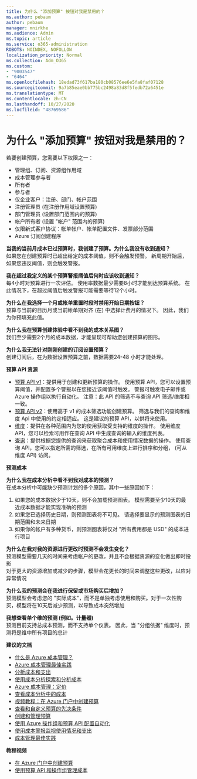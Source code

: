 ```yaml
---
title: 为什么 "添加预算" 按钮对我是禁用的？
ms.author: pebaum
author: pebaum
manager: mnirkhe
ms.audience: Admin
ms.topic: article
ms.service: o365-administration
ROBOTS: NOINDEX, NOFOLLOW
localization_priority: Normal
ms.collection: Adm_O365
ms.custom:
- "9003547"
- "6464"
ms.openlocfilehash: 18edad73f617ba180cb08576ee6e5fa8faf07128
ms.sourcegitcommit: 9a7b85eae0bb775bc2498a83d8f5fedb72a6451e
ms.translationtype: MT
ms.contentlocale: zh-CN
ms.lasthandoff: 10/27/2020
ms.locfileid: "48769586"
---
```

# <a name="why-is-the-add-budget-button-disabled-for-me"></a>为什么 "添加预算" 按钮对我是禁用的？

若要创建预算，您需要以下权限之一：

- 管理组、订阅、资源组作用域
- 成本管理参与者
- 所有者
- 参与者
- 仅企业客户：注册、部门、帐户范围
- 注册管理员 (在注册作用域设置预算) 
- 部门管理员 (设置部门范围内的预算) 
- 帐户所有者 (设置 "帐户" 范围内的预算) 
- 仅限新式客户协议：帐单帐户、帐单配置文件、发票部分范围
- Azure 订阅创建程序

**当我的当前月成本已过预算时，我创建了预算。为什么我没有收到通知？**  
如果您在创建预算时已超出给定的成本阈值，则不会触发预警。 新周期开始后，如果您违反阈值，则会触发警报。

**我在超过我定义的某个预算警报阈值后何时应该收到通知？**  
每4小时对预算进行一次评估。 使用率数据最少需要8小时才能到达预算系统。 在此情况下，在超过阈值后触发警报可能需要等待12个小时。

**为什么在我选择一个月或帐单重置时段时禁用开始日期按钮？**  
预算与当前的日历月或当前帐单期对齐 (在) 中选择计费月的情况下。 因此，我们为你预填充此值。

**为什么我在预算创建体验中看不到我的成本关系图？**  
我们至少需要2个月的成本数据，才能呈现可帮助您创建预算的图形。

**为什么我无法针对刚刚创建的订阅设置预算？**  
创建订阅后，在为数据设置预算之前，数据需要24-48 小时才能处理。

**预算 API 资源**

- [预算 API v1](https://docs.microsoft.com/rest/api/consumption/budgets?WT.mc_id=Portal-Microsoft_Azure_Support)：提供用于创建和更新预算的操作。 使用预算 API，您可以设置预算阈值，并配置多个警报以在您接近该阈值时触发。 警报可触发电子邮件或 Azure 操作组以执行自动化。 注意：此 API 的筛选不与查询 API 筛选/维度相一致。
- [预算 API v2](https://github.com/Azure/azure-rest-api-specs/blob/master/specification/cost-management/resource-manager/Microsoft.CostManagement/preview/2019-04-01-preview/examples/CreateOrUpdateBudget.json)：使用高于 v1 的成本筛选功能创建预算。 筛选与我们的查询和维度 Api 中使用的约定相适应。 这是建议的预算 API，以供将来使用。
- [维度](https://docs.microsoft.com/rest/api/cost-management/dimensions?WT.mc_id=Portal-Microsoft_Azure_Support)：提供在各种范围内为您的使用获取受支持的维度的操作。 使用维度 API，您可以检索可用作在查询 API 中生成查询的输入的维度列表。
- [查询](https://docs.microsoft.com/rest/api/cost-management/query?WT.mc_id=Portal-Microsoft_Azure_Support)：提供根据您提供的查询来获取聚合成本和使用情况数据的操作。 使用查询 API，您可以指定所需的筛选，在所有可用维度上进行排序和分组， (可从维度 API) 访问。

**预测成本**

**为什么我在成本分析中看不到我对成本的预测？**  
在成本分析中可能缺少预测计划的多个原因，其中一些原因如下：

1. 如果您的成本数据少于10天，则不会加载预测图表。 模型需要至少10天的最近成本数据才能实现准确的预测
2. 如果您已选择历史日期，则预测图表将不可见。 请选择要显示的预测图表的日期范围和未来日期
3. 如果你的帐户有多种货币，则预测图表将仅对 "所有费用都是 USD" 的成本进行项目

**为什么在我对我的资源进行更改时预测不会发生变化？**  
预测模型需要几天的时间来考虑帐户的更改，并且不会根据资源的变化做出即时投影  
对于更大的资源增加或减少的步骤，模型会花更长的时间来调整这些更改，以应对异常情况

**为什么我的预测会在我进行保留或市场购买后增加？**  
预测模型会考虑您的 "实际成本"，而不是单独考虑使用和购买。对于一次性购买，模型将在10天后减少预测，以导致成本突然增加

**我想查看单个维的预测 (例如。计量器)**  
预测目前支持总成本预测，而不支持单个仪表。 因此，当 "分组依据" 维度时，预测将是维中所有项目的总计

**建议的文档**

- [什么是 Azure 成本管理？](https://docs.microsoft.com/azure/cost-management/overview-cost-mgt?WT.mc_id=Portal-Microsoft_Azure_Support)
- [Azure 成本管理最佳实践](https://docs.microsoft.com/azure/cost-management/cost-mgt-best-practices?WT.mc_id=Portal-Microsoft_Azure_Support)
- [分析成本和支出](https://docs.microsoft.com/azure/cost-management/quick-acm-cost-analysis?WT.mc_id=Portal-Microsoft_Azure_Support)
- [使用成本分析探索和分析成本](https://docs.microsoft.com/azure/cost-management/quick-acm-cost-analysis?WT.mc_id=Portal-Microsoft_Azure_Support)
- [Azure 成本管理：定价](https://azure.microsoft.com/services/cost-management/#pricing)
- [查看成本分析中的成本](https://docs.microsoft.com/azure/cost-management-billing/costs/quick-acm-cost-analysis?WT.mc_id=Portal-Microsoft_Azure_Support#review-costs-in-cost-analysis)
- [视频教程：在 Azure 门户中创建预算](https://www.youtube.com/watch?v=ExIVG_Gr45A&t=4s)
- [查看和自定义预算的先决条件](https://docs.microsoft.com/azure/cost-management-billing/costs/tutorial-acm-create-budgets?WT.mc_id=Portal-Microsoft_Azure_Support#prerequisites)
- [创建和管理预算](https://docs.microsoft.com/azure/cost-management-billing/costs/tutorial-acm-create-budgets?WT.mc_id=Portal-Microsoft_Azure_Support#create-a-budget-in-the-azure-portal)
- [使用 Azure 操作组和预算 API 配置自动化](https://docs.microsoft.com/azure/cost-management/tutorial-acm-create-budgets?WT.mc_id=Portal-Microsoft_Azure_Support#trigger-an-action-group)
- [使用成本警报监视使用情况和支出](https://docs.microsoft.com/azure/cost-management/cost-mgt-alerts-monitor-usage-spending?WT.mc_id=Portal-Microsoft_Azure_Support)
- [成本管理最佳实践](https://docs.microsoft.com/azure/cost-management/cost-mgt-best-practices?WT.mc_id=Portal-Microsoft_Azure_Support)  

**教程视频**

- [在 Azure 门户中创建预算](https://go.microsoft.com/fwlink/?linkid=2146761)
- [使用预算 API 和操作组管理成本](https://go.microsoft.com/fwlink/?linkid=2147038)